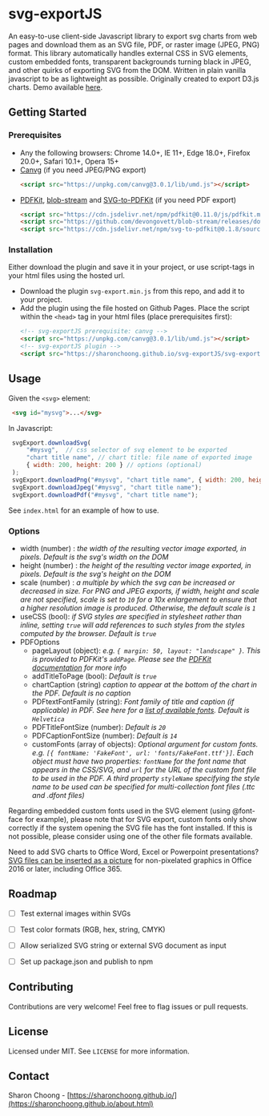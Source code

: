 # svg-exportJS

An easy-to-use client-side Javascript library to export svg charts from web pages and download them as an SVG file, PDF, or raster image (JPEG, PNG) format. This library automatically handles external CSS in SVG elements, custom embedded fonts, transparent backgrounds turning black in JPEG, and other quirks of exporting SVG from the DOM. Written in plain vanilla javascript to be as lightweight as possible. Originally created to export D3.js charts.
Demo available [here](https://sharonchoong.github.io/svg-exportJS/index.html).

## Getting Started

### Prerequisites

* Any the following browsers: Chrome 14.0+, IE 11+, Edge 18.0+, Firefox 20.0+, Safari 10.1+, Opera 15+
* [Canvg](https://github.com/canvg/canvg) (if you need JPEG/PNG export)
  ```html
  <script src="https://unpkg.com/canvg@3.0.1/lib/umd.js"></script>
  ```
* [PDFKit](https://github.com/foliojs/pdfkit), [blob-stream](https://github.com/devongovett/blob-stream) and [SVG-to-PDFKit](https://github.com/alafr/SVG-to-PDFKit) (if you need PDF export)
  ```html
  <script src="https://cdn.jsdelivr.net/npm/pdfkit@0.11.0/js/pdfkit.min.js"></script>
  <script src="https://github.com/devongovett/blob-stream/releases/download/v0.1.3/blob-stream.js"></script>
  <script src="https://cdn.jsdelivr.net/npm/svg-to-pdfkit@0.1.8/source.min.js"></script>
  ```


### Installation

Either download the plugin and save it in your project, or use script-tags in your html files using the hosted url.

* Download the plugin `svg-export.min.js` from this repo, and add it to your project. 
* Add the plugin using the file hosted on Github Pages. Place the script within the `<head>` tag in your html files (place prerequisites first):
   ```html
   <!-- svg-exportJS prerequisite: canvg -->
   <script src="https://unpkg.com/canvg@3.0.1/lib/umd.js"></script>
   <!-- svg-exportJS plugin -->
   <script src="https://sharonchoong.github.io/svg-exportJS/svg-export.min.js"></script>
   ```

## Usage
Given the `<svg>` element:
   ```html
    <svg id="mysvg">...</svg>
   ```
In Javascript:
   ```javascript
    svgExport.downloadSvg(
        "#mysvg",  // css selector of svg element to be exported
        "chart title name", // chart title: file name of exported image
        { width: 200, height: 200 } // options (optional)
    );
    svgExport.downloadPng("#mysvg", "chart title name", { width: 200, height: 200 });
    svgExport.downloadJpeg("#mysvg", "chart title name");
    svgExport.downloadPdf("#mysvg", "chart title name");
   ```
See `index.html` for an example of how to use.

### Options

* width (number) :  _the width of the resulting vector image exported, in pixels. Default is the svg's width on the DOM_
* height (number) :  _the height of the resulting vector image exported, in pixels. Default is the svg's height on the DOM_
* scale (number) :  _a multiple by which the svg can be increased or decreased in size. For PNG and JPEG exports, if width, height and scale are not specified, scale is set to `10` for a 10x enlargement to ensure that a higher resolution image is produced. Otherwise, the default scale is `1`_
* useCSS (bool):  _if SVG styles are specified in stylesheet rather than inline, setting `true` will add references to such styles from the styles computed by the browser. Default is `true`_
* PDFOptions
    * pageLayout (object): _e.g. `{ margin: 50, layout: "landscape" }`.  This is provided to PDFKit's `addPage`. Please see the [PDFKit documentation](https://pdfkit.org/docs/getting_started.html#adding_pages) for more info_
    * addTitleToPage (bool): _Default is `true`_
    * chartCaption (string) _caption to appear at the bottom of the chart in the PDF.  Default is no caption_
    * PDFtextFontFamily (string): _Font family of title and caption (if applicable) in PDF. See here for a [list of available fonts](http://pdfkit.org/docs/text.html#fonts). Default is `Helvetica`_
    * PDFTitleFontSize (number): _Default is `20`_
    * PDFCaptionFontSize (number):  _Default is `14`_
    * customFonts (array of objects): _Optional argument for custom fonts. e.g. `[{ fontName: 'FakeFont', url: 'fonts/FakeFont.ttf'}]`. Each object must have two properties: `fontName` for the font name that appears in the CSS/SVG, and `url` for the URL of the custom font file to be used in the PDF. A third property `styleName` specifying the style name to be used can be specified for multi-collection font files (.ttc and .dfont files)_ 

    
Regarding embedded custom fonts used in the SVG element (using @font-face for example), please note that for SVG export, custom fonts only show correctly if the system opening the SVG file has the font installed.  If this is not possible, please consider using one of the other file formats available.


Need to add SVG charts to Office Word, Excel or Powerpoint presentations? [SVG files can be inserted as a picture](https://support.microsoft.com/en-us/office/edit-svg-images-in-microsoft-office-365-69f29d39-194a-4072-8c35-dbe5e7ea528c) for non-pixelated graphics in Office 2016 or later, including Office 365.

## Roadmap
- [ ] Test external images within SVGs
- [ ] Test color formats (RGB, hex, string, CMYK)
- [ ] Allow serialized SVG string or external SVG document as input
- [ ] Set up package.json and publish to npm


## Contributing
Contributions are very welcome! Feel free to flag issues or pull requests.


## License

Licensed under MIT. See `LICENSE` for more information.


## Contact

Sharon Choong -  [https://sharonchoong.github.io/](https://sharonchoong.github.io/about.html)
